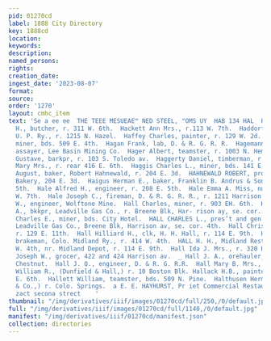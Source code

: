 ```yaml
---
pid: 01270cd
label: 1888 City Directory
key: 1888cd
location: 
keywords: 
description: 
named_persons: 
rights: 
creation_date: 
ingest_date: '2023-08-07'
format: 
source: 
order: '1270'
layout: cmhc_item
text: 'Se a ee ee  THE TEEE MESUEAE™ NED STEEL, "OMS UY  HAB 134 HAL  Haberle Henry
  H., butcher, r. 311 W. 6th.  Hackett Ann Mrs., r.113 W. 7th.  Haddorf Andrew, lab,
  U. P. Ry., r. 1215 N. Hazel.  Haffey Charles, painter, r. 129 W. 2d.  Haffey Richard,
  miner, bds. 509 E. 4th.  Hagan Frank, lab, D. & R. G. R. R.  Hagemann William, ass’t
  assayer, Lee Basin Mining Co.  Hager Albert, teamster, r. 1003 N. Hemlock.  Haggbloom
  Gustave, barkpr, r. 103 S. Toledo av.  Haggerty Daniel, timberman, r. 813 E. 7th.  Haggerty
  Mary Mrs., r. rear 416 E. 6th.  Haggis Charles L., miner, bds. 141 E. 3d.  Hahnewald
  August, baker, Robert Hahnewald, r. 204 E. 3d.  HAHNEWALD ROBERT, propr, Colorado
  Bakery, 204 E. 3d.  Haigus Herman E., baker, Franklin B. Andrus & Son, r. 115  .
  5th.  Hale Alfred H., engineer, r. 208 E. 5th.  Hale Emma A. Miss, nurse, r. 320
  W. 7th.  Hale Joseph C., fireman, D. & R. G. R. R., r. 1211 Harrison av.  Hall A.
  W., engineer, Wolftone Mine.  Hall Charles, miner, r. 903 EH. 6th.  Hall Charles
  A., bkkpr, Leadville Gas Co., r. Breene Blk, Har- rison ay, se. cor. 4th.  Hall
  Charles E., miner, bds. City Hotel.  HALL CHARLES L., pres’t and gen’1 manager,
  Leadville Gas Co., Breene Blk, Harrison av, se. cor. 4th.  Hall Christie S., brakeman,
  r. 129 E. 11th.  Hall Hilliard H., clk, H. H. Hall, r. 114 E. 9th.  Hall H. F.,
  brakeman, Colo. Midland Ry., r. 414 W. 4th.  HALL H. H., Midland Restaurant, 221
  W. 4th, nr. Midland Depot, r. 114 E. 9th.  Hall Ida J. Mrs., r. 320 Harrison av.  Hall
  Joseph W., grocer, 422 and 424 Harrison av.  _ Hall J. A., orehauler, r. 146 W.
  Chestnut.  Hall J. Q., engineer, D. & R. G. R.R.  Hall Mary B. Mrs., r. 228 E. 4th.  Hall
  William R., (Dunfield & Hall,) r. 10 Boston Blk. Hallack H.B., painter, bds. 310
  E. 6th.  Hallett William, teamster, bds. 509 N. Pine.  Halthusen Herman, (H. Halthusen
  & Co.,) r. Colo. Springs.  a E. E. HAYHURST, Pr iet Commercial Restaurant, * ioc
  zact secona strect    '
thumbnail: "/img/derivatives/iiif/images/01270cd/full/250,/0/default.jpg"
full: "/img/derivatives/iiif/images/01270cd/full/1140,/0/default.jpg"
manifest: "/img/derivatives/iiif/01270cd/manifest.json"
collection: directories
---
```

